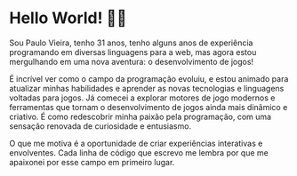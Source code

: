 # Hello World! 👋🏻
Sou Paulo Vieira, tenho 31 anos, tenho alguns anos de experiência programando em diversas linguagens para a web, mas agora estou mergulhando em uma nova aventura: o desenvolvimento de jogos!

É incrível ver como o campo da programação evoluiu, e estou animado para atualizar minhas habilidades e aprender as novas tecnologias e linguagens voltadas para jogos. Já comecei a explorar motores de jogo modernos e ferramentas que tornam o desenvolvimento de jogos ainda mais dinâmico e criativo. É como redescobrir minha paixão pela programação, com uma sensação renovada de curiosidade e entusiasmo.

O que me motiva é a oportunidade de criar experiências interativas e envolventes. Cada linha de código que escrevo me lembra por que me apaixonei por esse campo em primeiro lugar.

